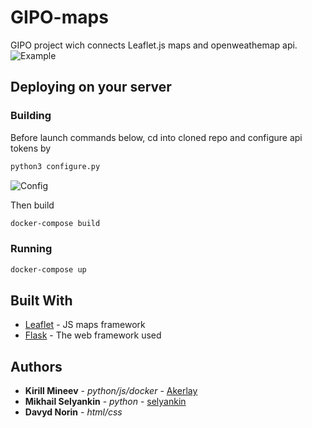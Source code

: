 # GIPO-maps

GIPO project wich connects Leaflet.js maps and openweathemap api.
![Example](https://pp.userapi.com/c849336/v849336332/192b05/mk2girpOulg.jpg)

## Deploying on your server

### Building
Before launch commands below, cd into cloned repo and configure api tokens by
```bash
python3 configure.py
```
![Config](https://pp.userapi.com/c849336/v849336332/192ae8/fEA4GgPFieM.jpg)

Then build
```bash
docker-compose build
```

### Running
```bash
docker-compose up
```
## Built With

* [Leaflet](https://github.com/Leaflet/Leaflet) - JS maps framework
* [Flask](http://flask.pocoo.org/) - The web framework used

## Authors

* **Kirill Mineev** - *python/js/docker* - [Akerlay](https://github.com/Akerlay)
* **Mikhail Selyankin** - *python* - [selyankin](https://github.com/selyankin)
* **Davyd Norin** - *html/css*
